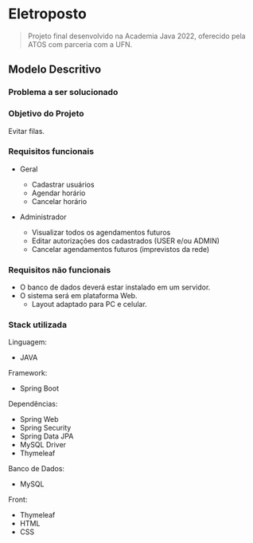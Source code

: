 # Eletroposto
> Projeto final desenvolvido na Academia Java 2022, oferecido pela ATOS com parceria com a UFN.

## Modelo Descritivo

### Problema a ser solucionado

### Objetivo do Projeto
Evitar filas.

### Requisitos funcionais
- Geral
  - Cadastrar usuários
  - Agendar horário
  - Cancelar horário

- Administrador
  - Visualizar todos os agendamentos futuros
  - Editar autorizações dos cadastrados (USER e/ou ADMIN)
  - Cancelar agendamentos futuros (imprevistos da rede)

### Requisitos não funcionais
- O banco de dados deverá estar instalado em um servidor.
- O sistema será em plataforma Web.
  - Layout adaptado para PC e celular.

### Stack utilizada

Linguagem:
 - JAVA
 
Framework:
 - Spring Boot

Dependências:
 - Spring Web
 - Spring Security
 - Spring Data JPA
 - MySQL Driver
 - Thymeleaf
 
Banco de Dados:
 - MySQL
 
Front:
 - Thymeleaf
 - HTML
 - CSS

